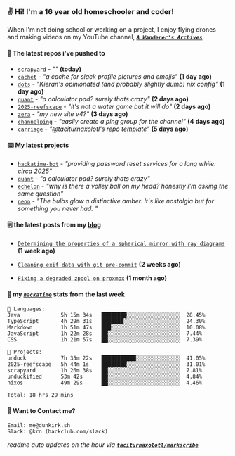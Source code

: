 ### ✌️ Hi! I'm a 16 year old homeschooler and coder!

When I'm not doing school or working on a project, I enjoy flying drones and making videos on my YouTube channel, [**_`A Wanderer's Archives`_**](https://youtube.com/@wanderer.archives).

#### 👷 The latest repos i've pushed to

- [`scrapyard`](https://github.com/hackclub/scrapyard) - _""_ **(today)**
- [`cachet`](https://github.com/taciturnaxolotl/cachet) - _"a cache for slack profile pictures and emojis"_ **(1 day ago)**
- [`dots`](https://github.com/taciturnaxolotl/dots) - _"Kieran's opinionated (and probably slightly dumb) nix config"_ **(1 day ago)**
- [`quant`](https://github.com/taciturnaxolotl/quant) - _"a calculator pad? surely thats crazy"_ **(2 days ago)**
- [`2025-reefscape`](https://github.com/df1317/2025-reefscape) - _"it's not a water game but it will do"_ **(2 days ago)**
- [`zera`](https://github.com/taciturnaxolotl/zera) - _"my new site v4?"_ **(3 days ago)**
- [`channelping`](https://github.com/taciturnaxolotl/channelping) - _"easily create a ping group for the channel"_ **(4 days ago)**
- [`carriage`](https://github.com/taciturnaxolotl/carriage) - _"@taciturnaxolotl's repo template"_ **(5 days ago)**

#### ⌨️ My latest projects

- [`hackatime-bot`](https://github.com/taciturnaxolotl/hackatime-bot) - _"providing password reset services for a long while: circa 2025"_
- [`quant`](https://github.com/taciturnaxolotl/quant) - _"a calculator pad? surely thats crazy"_
- [`echelon`](https://github.com/taciturnaxolotl/echelon) - _"why is there a volley ball on my head? honestly i'm asking the same question"_
- [`neon`](https://github.com/taciturnaxolotl/neon) - _"The bulbs glow a distinctive amber. It's like nostalgia but for something you never had. "_

#### 🗒️ the latest posts from my [blog](https://dunkirk.sh)

- [`Determining the properties of a spherical mirror with ray diagrams`](https://dunkirk.sh/blog/spherical-ray-diagrams/) **(1 week ago)**

- [`Cleaning exif data with git pre-commit`](https://dunkirk.sh/blog/remove-exif-git-hook/) **(2 weeks ago)**

- [`Fixing a degraded zpool on proxmox`](https://dunkirk.sh/blog/degraded-zpool-proxmox/) **(1 month ago)**



#### 📡 my [_`hackatime`_](https://waka.hackclub.com) stats from the last week

```text
💾 Languages:
Java             5h 15m 34s   ████████░░░░░░░░░░░░░░░░░  28.45%
TypeScript       4h 29m 31s   ███████░░░░░░░░░░░░░░░░░░  24.30%
Markdown         1h 51m 47s   ███░░░░░░░░░░░░░░░░░░░░░░  10.08%
JavaScript       1h 22m 28s   ██░░░░░░░░░░░░░░░░░░░░░░░  7.44%
CSS              1h 21m 57s   ██░░░░░░░░░░░░░░░░░░░░░░░  7.39%

💼 Projects:
unduck           7h 35m 22s   ███████████░░░░░░░░░░░░░░  41.05%
2025-reefscape   5h 44m 1s    ████████░░░░░░░░░░░░░░░░░  31.01%
scrapyard        1h 26m 38s   ██░░░░░░░░░░░░░░░░░░░░░░░  7.81%
unduckified      53m 42s      ██░░░░░░░░░░░░░░░░░░░░░░░  4.84%
nixos            49m 29s      ██░░░░░░░░░░░░░░░░░░░░░░░  4.46%

Total: 18 hrs 29 mins
```

#### 📮 Want to Contact me?

```text
Email: me@dunkirk.sh
Slack: @krn (hackclub.com/slack)
```

_readme auto updates on the hour via [**`taciturnaxolotl/markscribe`**](https://github.com/taciturnaxolotl/markscribe)_

